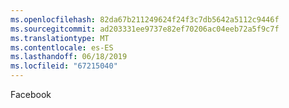 ```yaml
---
ms.openlocfilehash: 82da67b211249624f24f3c7db5642a5112c9446f
ms.sourcegitcommit: ad203331ee9737e82ef70206ac04eeb72a5f9c7f
ms.translationtype: MT
ms.contentlocale: es-ES
ms.lasthandoff: 06/18/2019
ms.locfileid: "67215040"
---
```

Facebook